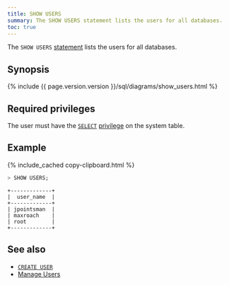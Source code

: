 ```yaml
---
title: SHOW USERS
summary: The SHOW USERS statement lists the users for all databases.
toc: true
---
```


The `SHOW USERS` [statement](sql-statements.html) lists the users for all databases.

## Synopsis

<div>
  {% include {{ page.version.version }}/sql/diagrams/show_users.html %}
</div>

## Required privileges

The user must have the [`SELECT`](select-clause.html) [privilege](authorization.html#assign-privileges) on the system table.

## Example

{% include_cached copy-clipboard.html %}
~~~ sql
> SHOW USERS;
~~~

~~~
+-------------+
|  user_name  |
+-------------+
| jpointsman  |
| maxroach    |
| root        |
+-------------+
~~~

## See also

- [`CREATE USER`](create-user.html)
- [Manage Users](create-and-manage-users.html)
